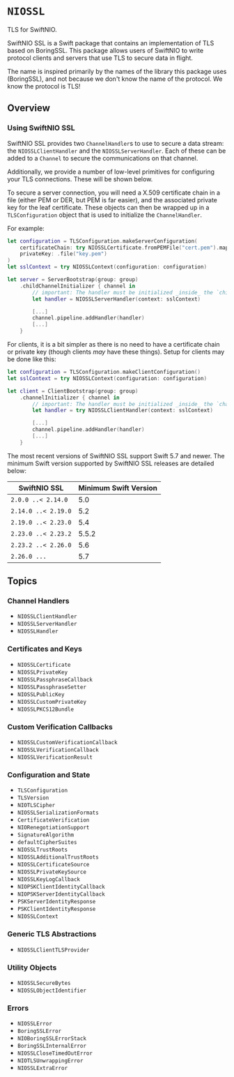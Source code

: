 # ``NIOSSL``

TLS for SwiftNIO.

SwiftNIO SSL is a Swift package that contains an implementation of TLS based on BoringSSL. This package allows users of SwiftNIO to write protocol clients and servers that use TLS to secure data in flight.

The name is inspired primarily by the names of the library this package uses (BoringSSL), and not because we don't know the name of the protocol. We know the protocol is TLS!

## Overview

### Using SwiftNIO SSL

SwiftNIO SSL provides two `ChannelHandler`s to use to secure a data stream: the ``NIOSSLClientHandler`` and the ``NIOSSLServerHandler``. Each of these can be added to a `Channel` to secure the communications on that channel.

Additionally, we provide a number of low-level primitives for configuring your TLS connections. These will be shown below.

To secure a server connection, you will need a X.509 certificate chain in a file (either PEM or DER, but PEM is far easier), and the associated private key for the leaf certificate. These objects can then be wrapped up in a ``TLSConfiguration`` object that is used to initialize the `ChannelHandler`.

For example:

```swift
let configuration = TLSConfiguration.makeServerConfiguration(
    certificateChain: try NIOSSLCertificate.fromPEMFile("cert.pem").map { .certificate($0) },
    privateKey: .file("key.pem")
)
let sslContext = try NIOSSLContext(configuration: configuration)

let server = ServerBootstrap(group: group)
    .childChannelInitializer { channel in
        // important: The handler must be initialized _inside_ the `childChannelInitializer`
        let handler = NIOSSLServerHandler(context: sslContext)

        [...]
        channel.pipeline.addHandler(handler)
        [...]
    }
```

For clients, it is a bit simpler as there is no need to have a certificate chain or private key (though clients *may* have these things). Setup for clients may be done like this:

```swift
let configuration = TLSConfiguration.makeClientConfiguration()
let sslContext = try NIOSSLContext(configuration: configuration)

let client = ClientBootstrap(group: group)
    .channelInitializer { channel in
        // important: The handler must be initialized _inside_ the `channelInitializer`
        let handler = try NIOSSLClientHandler(context: sslContext)

        [...]
        channel.pipeline.addHandler(handler)
        [...]
    }
```

The most recent versions of SwiftNIO SSL support Swift 5.7 and newer. The minimum Swift version supported by SwiftNIO SSL releases are detailed below:

SwiftNIO SSL        | Minimum Swift Version
--------------------|----------------------
`2.0.0 ..< 2.14.0`  | 5.0
`2.14.0 ..< 2.19.0` | 5.2
`2.19.0 ..< 2.23.0` | 5.4
`2.23.0 ..< 2.23.2` | 5.5.2
`2.23.2 ..< 2.26.0` | 5.6
`2.26.0 ...`        | 5.7

## Topics

### Channel Handlers

- ``NIOSSLClientHandler``
- ``NIOSSLServerHandler``
- ``NIOSSLHandler``

### Certificates and Keys

- ``NIOSSLCertificate``
- ``NIOSSLPrivateKey``
- ``NIOSSLPassphraseCallback``
- ``NIOSSLPassphraseSetter``
- ``NIOSSLPublicKey``
- ``NIOSSLCustomPrivateKey``
- ``NIOSSLPKCS12Bundle``

### Custom Verification Callbacks

- ``NIOSSLCustomVerificationCallback``
- ``NIOSSLVerificationCallback``
- ``NIOSSLVerificationResult``

### Configuration and State

- ``TLSConfiguration``
- ``TLSVersion``
- ``NIOTLSCipher``
- ``NIOSSLSerializationFormats``
- ``CertificateVerification``
- ``NIORenegotiationSupport``
- ``SignatureAlgorithm``
- ``defaultCipherSuites``
- ``NIOSSLTrustRoots``
- ``NIOSSLAdditionalTrustRoots``
- ``NIOSSLCertificateSource``
- ``NIOSSLPrivateKeySource``
- ``NIOSSLKeyLogCallback``
- ``NIOPSKClientIdentityCallback``
- ``NIOPSKServerIdentityCallback``
- ``PSKServerIdentityResponse``
- ``PSKClientIdentityResponse``
- ``NIOSSLContext``

### Generic TLS Abstractions

- ``NIOSSLClientTLSProvider``

### Utility Objects

- ``NIOSSLSecureBytes``
- ``NIOSSLObjectIdentifier``

### Errors

- ``NIOSSLError``
- ``BoringSSLError``
- ``NIOBoringSSLErrorStack``
- ``BoringSSLInternalError``
- ``NIOSSLCloseTimedOutError``
- ``NIOTLSUnwrappingError``
- ``NIOSSLExtraError``
